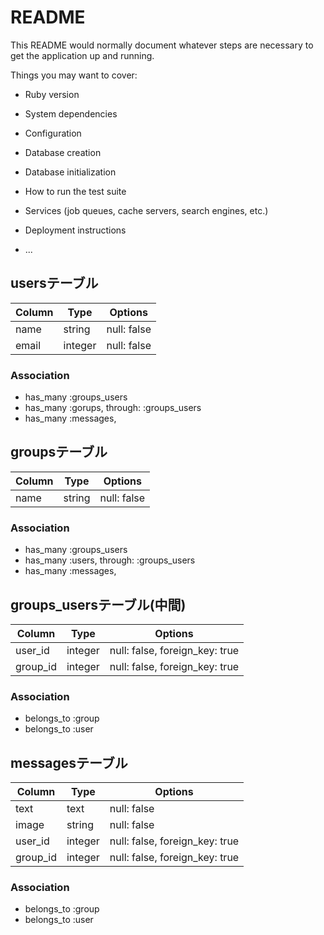 # README

This README would normally document whatever steps are necessary to get the
application up and running.

Things you may want to cover:

* Ruby version

* System dependencies

* Configuration

* Database creation

* Database initialization

* How to run the test suite

* Services (job queues, cache servers, search engines, etc.)

* Deployment instructions

* ...


## usersテーブル

|Column|Type|Options|
|------|----|-------|
|name|string |null: false|
|email|integer|null: false|

### Association
- has_many :groups_users
- has_many :gorups, through: :groups_users
- has_many :messages,


## groupsテーブル

|Column|Type|Options|
|------|----|-------|
|name|string|null: false|

### Association
- has_many :groups_users
- has_many :users, through: :groups_users
- has_many :messages,

## groups_usersテーブル(中間)

|Column|Type|Options|
|------|----|-------|
|user_id|integer|null: false, foreign_key: true|
|group_id|integer|null: false, foreign_key: true|

### Association
- belongs_to :group
- belongs_to :user

## messagesテーブル

|Column|Type|Options|
|------|----|-------|
|text|text|null: false|
|image|string|null: false|
|user_id|integer|null: false, foreign_key: true|
|group_id|integer|null: false, foreign_key: true|

### Association
- belongs_to :group
- belongs_to :user

